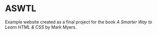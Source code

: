 # ASWTL

Example website created as a final project for the book <i>A Smarter Way to Learn HTML & CSS</i> by Mark Myers.
